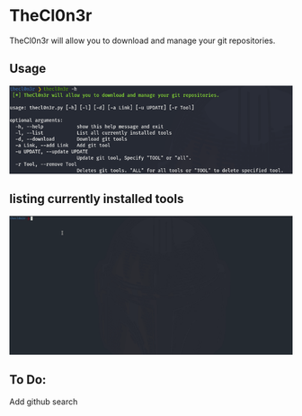 # TheCl0n3r
TheCl0n3r will allow you to download and manage your git repositories.

## Usage
![](screenshots/options.png)

## listing currently installed tools
![](screenshots/s1.gif)

## To Do:
Add github search